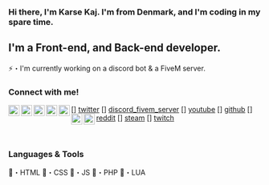 ### Hi there, I'm Karse Kaj. I'm from Denmark, and I'm coding in my spare time.

## I'm a Front-end, and Back-end developer.

⚡・I'm currently working on a discord bot & a FiveM server.

### Connect with me!

[<img align="left" alt="Karse Kaj | Twitter" width="22px" src="https://cdn.jsdelivr.net/npm/simple-icons@v3/icons/twitter.svg" />] [twitter]
[<img align="left" alt="Karse Kaj | Discord (FiveM Server)" width="22px" src="https://cdn.jsdelivr.net/npm/simple-icons@v3/icons/discord.svg" />] [discord_fivem_server]
[<img align="left" alt="Karse Kaj | Youtube" width="22px" src="https://cdn.jsdelivr.net/npm/simple-icons@v3/icons/youtube.svg" />] [youtube]
[<img align="left" alt="Karse Kaj | GitHub" width="22px" src="https://cdn.jsdelivr.net/npm/simple-icons@v3/icons/github.svg" />] [github]
[<img align="left" alt="Karse Kaj | Reddit" width="22px" src="https://cdn.jsdelivr.net/npm/simple-icons@v3/icons/reddit.svg" />] [reddit]
[<img align="left" alt="Karse Kaj | Steam" width="22px" src="https://cdn.jsdelivr.net/npm/simple-icons@v3/icons/steam.svg" />] [steam]
[<img align="left" alt="Karse Kaj | Twitch" width="22px" src="https://cdn.jsdelivr.net/npm/simple-icons@v3/icons/twitch.svg" />] [twitch]

<br />

### Languages & Tools

🔧・HTML
🔧・CSS
🔧・JS
🔧・PHP
🔧・LUA

<br />
<br />

[twitter]: https://twitter.com/LowOnHp
[discord_fivem_server]: https://discord.gg/vMcshXc
[youtube]: https://www.youtube.com/channel/UCGRlA8-QXRL91oJfC8rgALA?view_as=subscriber
[github]: https://github.com/KarseKaj
[reddit]: https://www.reddit.com/user/Beyze
[steam]: https://steamcommunity.com/profiles/76561198199275086
[twitch]: https://github.com/KarseKaj
